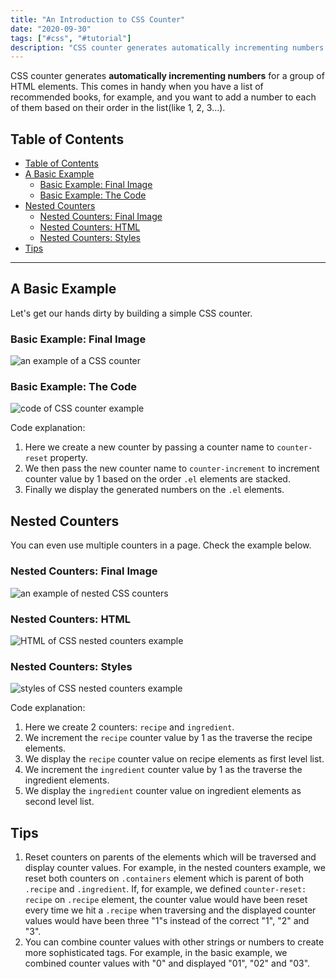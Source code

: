 ```yaml
---
title: "An Introduction to CSS Counter"
date: "2020-09-30"
tags: ["#css", "#tutorial"]
description: "CSS counter generates automatically incrementing numbers for a group of HTML elements."
---
```

CSS counter generates **automatically incrementing numbers** for a group of HTML elements. This comes in handy when you have a list of recommended books, for example, and you want to add a number to each of them based on their order in the list(like 1, 2, 3...).

## Table of Contents

- [Table of Contents](#table-of-contents)
- [A Basic Example](#a-basic-example)
  - [Basic Example: Final Image](#basic-example-final-image)
  - [Basic Example: The Code](#basic-example-the-code)
- [Nested Counters](#nested-counters)
  - [Nested Counters: Final Image](#nested-counters-final-image)
  - [Nested Counters: HTML](#nested-counters-html)
  - [Nested Counters: Styles](#nested-counters-styles)
- [Tips](#tips)

---

## A Basic Example

Let's get our hands dirty by building a simple CSS counter.

### Basic Example: Final Image

![an example of a CSS counter](/images/post-images/counter.png)

### Basic Example: The Code

![code of CSS counter example](/images/post-images/counter-code.png)

Code explanation:

1. Here we create a new counter by passing a counter name to `counter-reset` property.
2. We then pass the new counter name to `counter-increment` to increment counter value by 1 based on the order `.el` elements are stacked.
3. Finally we display the generated numbers on the `.el` elements.

## Nested Counters

You can even use multiple counters in a page. Check the example below.

### Nested Counters: Final Image

![an example of nested CSS counters](/images/post-images/nested-counters.png)

### Nested Counters: HTML

![HTML of CSS nested counters example](/images/post-images/nested-counters-styles.png)

### Nested Counters: Styles

![styles of CSS nested counters example](/images/post-images/nested-counters-html.png)

Code explanation:

1. Here we create 2 counters: `recipe` and `ingredient`.
2. We increment the `recipe` counter value by 1 as the traverse the recipe elements.
3. We display the `recipe` counter value on recipe elements as first level list.
4. We increment the `ingredient` counter value by 1 as the traverse the ingredient elements.
5. We display the `ingredient` counter value on ingredient elements as second level list.

## Tips

1. Reset counters on parents of the elements which will be traversed and display counter values. For example, in the nested counters example, we reset both counters on `.containers` element which is parent of both `.recipe` and `.ingredient`. If, for example, we defined `counter-reset: recipe` on `.recipe` element, the counter value would have been reset every time we hit a `.recipe` when traversing and the displayed counter values would have been three "1"s instead of the correct "1", "2" and "3".
2. You can combine counter values with other strings or numbers to create more sophisticated tags. For example, in the basic example, we combined counter values with "0" and displayed "01", "02" and "03".